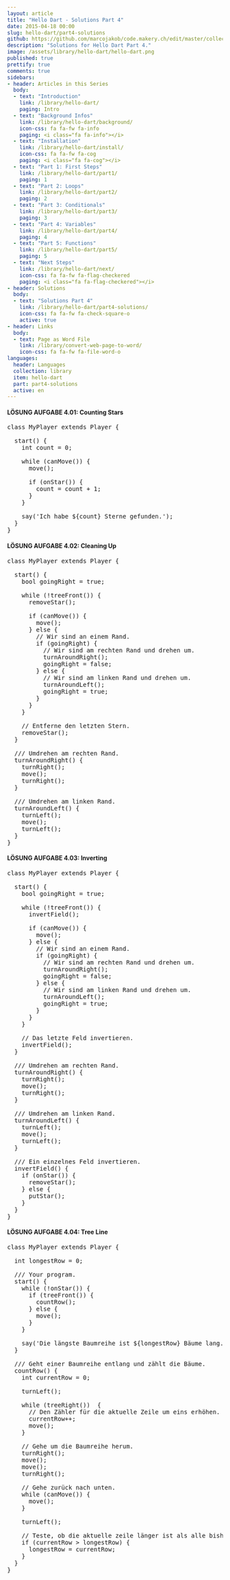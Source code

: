 ```yaml
---
layout: article
title: "Hello Dart - Solutions Part 4"
date: 2015-04-18 00:00
slug: hello-dart/part4-solutions
github: https://github.com/marcojakob/code.makery.ch/edit/master/collections/library/hello-dart-en-part4-solutions.md
description: "Solutions for Hello Dart Part 4."
image: /assets/library/hello-dart/hello-dart.png
published: true
prettify: true
comments: true
sidebars:
- header: Articles in this Series
  body:
  - text: "Introduction"
    link: /library/hello-dart/
    paging: Intro
  - text: "Background Infos"
    link: /library/hello-dart/background/
    icon-css: fa fa-fw fa-info
    paging: <i class="fa fa-info"></i>
  - text: "Installation"
    link: /library/hello-dart/install/
    icon-css: fa fa-fw fa-cog
    paging: <i class="fa fa-cog"></i>
  - text: "Part 1: First Steps"
    link: /library/hello-dart/part1/
    paging: 1
  - text: "Part 2: Loops"
    link: /library/hello-dart/part2/
    paging: 2
  - text: "Part 3: Conditionals"
    link: /library/hello-dart/part3/
    paging: 3
  - text: "Part 4: Variables"
    link: /library/hello-dart/part4/
    paging: 4
  - text: "Part 5: Functions"
    link: /library/hello-dart/part5/
    paging: 5
  - text: "Next Steps"
    link: /library/hello-dart/next/
    icon-css: fa fa-fw fa-flag-checkered
    paging: <i class="fa fa-flag-checkered"></i>
- header: Solutions
  body:
  - text: "Solutions Part 4"
    link: /library/hello-dart/part4-solutions/
    icon-css: fa fa-fw fa-check-square-o
    active: true
- header: Links
  body:
  - text: Page as Word File
    link: /library/convert-web-page-to-word/
    icon-css: fa fa-fw fa-file-word-o
languages:
  header: Languages
  collection: library
  item: hello-dart
  part: part4-solutions
  active: en
---
```


#### <i class="fa fa-check-square-o mg-t-lg"></i> LÖSUNG AUFGABE 4.01: Counting Stars

<pre class="prettyprint lang-dart">
class MyPlayer extends Player {

  start() {
    int count = 0;

    while (canMove()) {
      move();

      if (onStar()) {
        count = count + 1;
      }
    }

    say('Ich habe ${count} Sterne gefunden.');
  }
}
</pre>


#### <i class="fa fa-check-square-o mg-t-lg"></i> LÖSUNG AUFGABE 4.02: Cleaning Up

<pre class="prettyprint lang-dart">
class MyPlayer extends Player {

  start() {
    bool goingRight = true;

    while (!treeFront()) {
      removeStar();

      if (canMove()) {
        move();
      } else {
        // Wir sind an einem Rand.
        if (goingRight) {
          // Wir sind am rechten Rand und drehen um.
          turnAroundRight();
          goingRight = false;
        } else {
          // Wir sind am linken Rand und drehen um.
          turnAroundLeft();
          goingRight = true;
        }
      }
    }

    // Entferne den letzten Stern.
    removeStar();
  }

  /// Umdrehen am rechten Rand.
  turnAroundRight() {
    turnRight();
    move();
    turnRight();
  }

  /// Umdrehen am linken Rand.
  turnAroundLeft() {
    turnLeft();
    move();
    turnLeft();
  }
}
</pre>


#### <i class="fa fa-check-square-o mg-t-lg"></i> LÖSUNG AUFGABE 4.03: Inverting

<pre class="prettyprint lang-dart">
class MyPlayer extends Player {

  start() {
    bool goingRight = true;

    while (!treeFront()) {
      invertField();

      if (canMove()) {
        move();
      } else {
        // Wir sind an einem Rand.
        if (goingRight) {
          // Wir sind am rechten Rand und drehen um.
          turnAroundRight();
          goingRight = false;
        } else {
          // Wir sind am linken Rand und drehen um.
          turnAroundLeft();
          goingRight = true;
        }
      }
    }

    // Das letzte Feld invertieren.
    invertField();
  }

  /// Umdrehen am rechten Rand.
  turnAroundRight() {
    turnRight();
    move();
    turnRight();
  }

  /// Umdrehen am linken Rand.
  turnAroundLeft() {
    turnLeft();
    move();
    turnLeft();
  }

  /// Ein einzelnes Feld invertieren.
  invertField() {
    if (onStar()) {
      removeStar();
    } else {
      putStar();
    }
  }
}
</pre>


#### <i class="fa fa-check-square-o mg-t-lg"></i> LÖSUNG AUFGABE 4.04: Tree Line

<pre class="prettyprint lang-dart">
class MyPlayer extends Player {

  int longestRow = 0;

  /// Your program.
  start() {
    while (!onStar()) {
      if (treeFront()) {
        countRow();
      } else {
        move();
      }
    }

    say('Die längste Baumreihe ist ${longestRow} Bäume lang.');
  }

  /// Geht einer Baumreihe entlang und zählt die Bäume.
  countRow() {
    int currentRow = 0;

    turnLeft();

    while (treeRight())  {
      // Den Zähler für die aktuelle Zeile um eins erhöhen.
      currentRow++;
      move();
    }

    // Gehe um die Baumreihe herum.
    turnRight();
    move();
    move();
    turnRight();

    // Gehe zurück nach unten.
    while (canMove()) {
      move();
    }

    turnLeft();

    // Teste, ob die aktuelle zeile länger ist als alle bisherigen.
    if (currentRow > longestRow) {
      longestRow = currentRow;
    }
  }
}
</pre>
